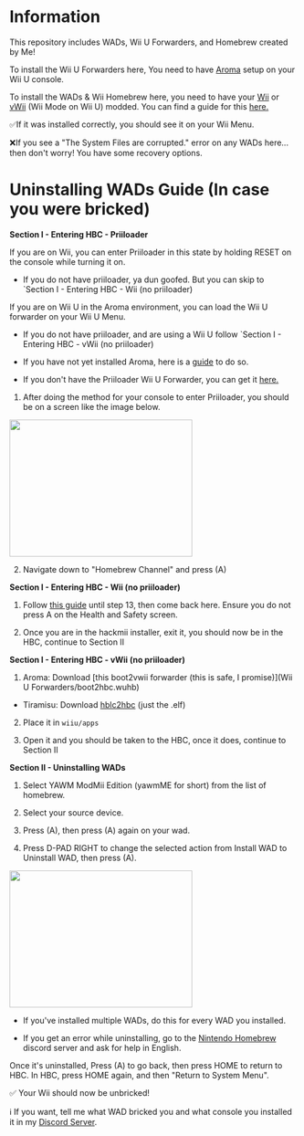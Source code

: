 # Information

This repository includes WADs, Wii U Forwarders, and Homebrew created by Me!

To install the Wii U Forwarders here, You need to have [Aroma](https://wiiu.hacks.guide/#/aroma/getting-started) setup on your Wii U console.

To install the WADs & Wii Homebrew here, you need to have your [Wii](https://wii.hacks.guide/) or [vWii](https://wiiu.hacks.guide/#/vwii-modding) (Wii Mode on Wii U) modded. You can find a guide for this [here.](https://wii.hacks.guide/yawmme)

✅If it was installed correctly, you should see it on your Wii Menu.

❌If you see a "The System Files are corrupted." error on any WADs here... then don't worry! You have some recovery options.

# Uninstalling WADs Guide (In case you were bricked)

**Section I - Entering HBC - Priiloader**

If you are on Wii, you can enter Priiloader in this state by holding RESET on the console while turning it on.
  - If you do not have priiloader, ya dun goofed. But you can skip to `Section I - Entering HBC - Wii (no priiloader)

If you are on Wii U in the Aroma environment, you can load the Wii U forwarder on your Wii U Menu.
  - If you do not have priiloader, and are using a Wii U follow `Section I - Entering HBC - vWii (no priiloader)


* If you have not yet installed Aroma, here is a [guide](https://wiiu.hacks.guide/#/aroma/getting-started) to do so.

* If you don't have the Priiloader Wii U Forwarder, you can get it [here.](https://github.com/DacoTaco/priiloader/releases/latest)

1. After doing the method for your console to enter Priiloader, you should be on a screen like the image below.
<img src="https://github.com/SammyGoesHowdy/WADs/assets/105883916/aeaf80fc-42c9-4a49-82a7-f52af622b960"  width="320" height="240" />

2. Navigate down to "Homebrew Channel" and press (A)

**Section I - Entering HBC - Wii (no priiloader)**
1. Follow [this guide](https://wii.hacks.guide/bluebomb) until step 13, then come back here. Ensure you do not press A on the Health and Safety screen.

2. Once you are in the hackmii installer, exit it, you should now be in the HBC, continue to Section II

**Section I - Entering HBC - vWii (no priiloader)**
1. Aroma: Download [this boot2vwii forwarder (this is safe, I promise)](Wii U Forwarders/boot2hbc.wuhb)
  - Tiramisu: Download [hblc2hbc](https://github.com/FIX94/hbl2hbc/releases) (just the .elf)
2. Place it in `wiiu/apps`

3. Open it and you should be taken to the HBC, once it does, continue to Section II

**Section II - Uninstalling WADs**
1. Select YAWM ModMii Edition (yawmME for short) from the list of homebrew.

2. Select your source device.

3. Press (A), then press (A) again on your wad.

4. Press D-PAD RIGHT to change the selected action from Install WAD to Uninstall WAD, then press (A).
<img src="https://github.com/SammyGoesHowdy/WADs/assets/105883916/f6b5c0ff-ace7-424a-96be-32c7e57035ec"  width="320" height="240" />

* If you've installed multiple WADs, do this for every WAD you installed.

* If you get an error while uninstalling, go to the [Nintendo Homebrew](https://discord.gg/nintendohomebrew) discord server and ask for help in English.

Once it's uninstalled, Press (A) to go back, then press HOME to return to HBC. In HBC, press HOME again, and then "Return to System Menu".

✅ Your Wii should now be unbricked!

ℹ If you want, tell me what WAD bricked you and what console you installed it in my [Discord Server](https://discord.gg/sUCdKT6P).
